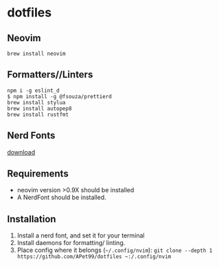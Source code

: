# dotfiles

## Neovim

`brew install neovim`

## Formatters//Linters

```
npm i -g eslint_d
$ npm install -g @fsouza/prettierd
brew install stylua
brew install autopep8
brew install rustfmt
```

## Nerd Fonts

[download](https://www.nerdfonts.com/font-downloads)


## Requirements
- neovim version >0.9X should be installed
- A NerdFont should be installed.


## Installation
1. Install a nerd font, and set it for your terminal
2. Install daemons for formatting/ linting.
3. Place config where it belongs (`~/.config/nvim`):
`git clone --depth 1 https://github.com/APet99/dotfiles ~:/.config/nvim`
